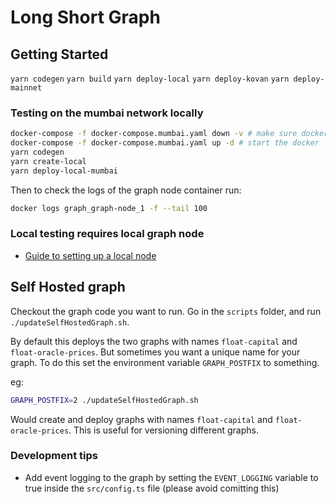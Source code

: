 # Long Short Graph

## Getting Started

`yarn codegen`
`yarn build`
`yarn deploy-local`
`yarn deploy-kovan`
`yarn deploy-mainnet`

### Testing on the mumbai network locally

```bash
docker-compose -f docker-compose.mumbai.yaml down -v # make sure docker doesn't have any stale volumes that could cause errors
docker-compose -f docker-compose.mumbai.yaml up -d # start the docker
yarn codegen
yarn create-local
yarn deploy-local-mumbai
```

Then to check the logs of the graph node container run:

```bash
docker logs graph_graph-node_1 -f --tail 100
```

### Local testing requires local graph node

- [Guide to setting up a local node](https://thegraph.com/docs/quick-start#2.-run-a-local-graph-node)

## Self Hosted graph

Checkout the graph code you want to run.
Go in the `scripts` folder, and run `./updateSelfHostedGraph.sh`.

By default this deploys the two graphs with names `float-capital` and `float-oracle-prices`. But sometimes you want a unique name for your graph. To do this set the environment variable `GRAPH_POSTFIX` to something.

eg:

```bash
GRAPH_POSTFIX=2 ./updateSelfHostedGraph.sh
```

Would create and deploy graphs with names `float-capital` and `float-oracle-prices`. This is useful for versioning different graphs.

### Development tips

- Add event logging to the graph by setting the `EVENT_LOGGING` variable to true inside the `src/config.ts` file (please avoid comitting this)
